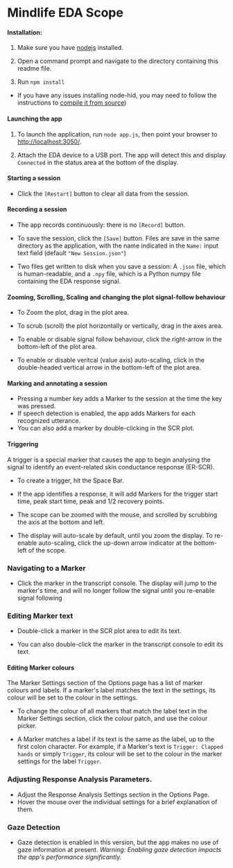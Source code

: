 # Mindlife EDA Scope

#### Installation:

1. Make sure you have [nodejs](https://nodejs.org/en/download/) installed.

1. Open a command prompt and navigate to the directory containing this readme file.

1. Run `npm install`

* If you have any issues installing node-hid, you may need to follow the  instructions to [compile it from source](https://www.npmjs.com/package/node-hid/v/0.5.2#compiling-from-source))

#### Launching the app

1.  To launch the application, run `node app.js`,  then point your browser to [http://localhost:3050/](http://localhost:3050/).

1.  Attach the EDA device to a USB port.  The app will detect this and display `Connected` in the status area at the bottom of the display.


#### Starting a session

* Click the `[Restart]` button to clear all data from the session.

#### Recording a session
* The app records continuously: there is no `[Record]` button.   

* To save the session,  click the `[Save]` button.  Files are save in the same directory as the application, with the name indicated in the `Name:` input text field (default `"New Session.json"`)

* Two files get written to disk when you save a session:  A `.json` file, which is human-readable, and a `.npy` file, which is a Python numpy file containing the EDA response signal.


#### Zooming, Scrolling, Scaling and changing the plot signal-follow behaviour
* To Zoom the plot, drag in the plot area.

* To scrub (scroll) the plot horizontally or vertically,  drag in the axes area.

* To enable or disable signal follow behaviour, click the right-arrow in the bottom-left of the plot area.

* To enable or disable veritcal (value axis) auto-scaling, click in the double-headed vertical arrow in the bottom-left of the plot area.
#### Marking and annotating a session
* Pressing a number key adds a Marker to the session at the time the key was pressed.
* If speech detection is enabled, the app adds Markers for each recognized utterance.
* You can also add a marker by double-clicking in the SCR plot.

#### Triggering
A trigger is a special marker that causes the app to begin analysing the signal to identify an event-related skin conductance response (ER-SCR).

* To create a trigger,  hit the Space Bar.

* If the app identifies a response, it will add Markers for the trigger start time, peak start time, peak and 1/2 recovery points.

* The scope can be zoomed with the mouse, and scrolled by scrubbing the axis at the bottom and left.

* The display will auto-scale by default, until you zoom the display.  To re-enable auto-scaling, click the up-down arrow indicator at the bottom-left of the scope.

### Navigating to a Marker
* Click the marker in the transcript console.  The display will jump to the marker's time, and will no longer follow the signal until you re-enable signal following

### Editing Marker text
* Double-click a marker in the SCR plot area to edit its text.

* You can also double-click the marker in the transcript console to edit its text.

#### Editing Marker colours
The Marker Settings section of the Options page has a list of marker colours and labels.  If a marker's label matches the text in the settings, its colour will be set to the colour in the settings.

* To change the colour of all markers that match the label text in the Marker Settings section,  click the colour patch, and use the colour picker.

* A Marker matches a label if its text is the same as the label,  up to the first colon character. 
For example,  if a Marker's text is `Trigger: Clapped hands` or simply `Trigger`, its colour will be set to the colour in the marker settings for the label `Trigger`.

### Adjusting Response Analysis Parameters.
* Adjust the Response Analysis Settings section in the Options Page.
* Hover the mouse over the individual settings for a brief explanation of them.

### Gaze Detection
* Gaze detection is enabled in this version,  but the app makes no use of gaze information at present. *Warning: Enabling gaze detection impacts the app's performance significantly.* 
